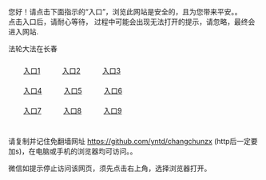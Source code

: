 您好！请点击下面指示的“入口”，浏览此网站是安全的，且为您带来平安。。 <br/>
点击入口后，请耐心等待， 过程中可能会出现无法打开的提示，请忽略，最终会进入网站. </br>

法轮大法在长春<br/>
<div style="padding:10px"><a style="margin:20px" target="_blank" href="https://d2ffyq768csf9u.cloudfront.net/2Qpsp?uieuuuq" id="ccLink1" rel="nofollow">入口1</a> <a target="_blank" style="margin:20px" href="https://d949cfvuq7tfh.cloudfront.net/2Qpsp?hwinjt" id="ccLink2" rel="nofollow">入口2</a> <a style="margin:20px" target="_blank" href="https://drpjxpo32khtq.cloudfront.net/2Qpsp?frjnrzdy" id="ccLink3" rel="nofollow">入口3</a></div>

<div style="padding:10px" ><a style="margin:20px" target="_blank" href="https://d2ffyq768csf9u.cloudfront.net/2Qpsp?uieuuuq" id="ccLink4" rel="nofollow">入口4</a> <a style="margin:20px" href="https://d949cfvuq7tfh.cloudfront.net/2Qpsp?hwinjt" target="_blank" id="ccLink5" rel="nofollow">入口5</a> <a style="margin:20px" href="https://drpjxpo32khtq.cloudfront.net/2Qpsp?frjnrzdy" target="_blank" id="ccLink6" rel="nofollow">入口6</a></div>

<div style="padding:10px"><a style="margin:20px" target="_blank" href="https://d2ffyq768csf9u.cloudfront.net/2Qpsp?uieuuuq" id="ccLink7" rel="nofollow">入口7</a> <a style="margin:20px" href="https://d949cfvuq7tfh.cloudfront.net/2Qpsp?hwinjt" target="_blank" id="ccLink8" rel="nofollow">入口8</a> <a style="margin:20px" target="_blank" href="https://drpjxpo32khtq.cloudfront.net/2Qpsp?frjnrzdy" id="ccLink9" rel="nofollow">入口9</a></div>

<br/>



请复制并记住免翻墙网址 https://github.com/yntd/changchunzx (http后一定要加s)，在电脑或手机的浏览器均可访问。。<br/>

微信如提示停止访问该网页，须先点击右上角，选择浏览器打开。
